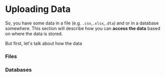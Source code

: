 # Uploading Data

So, you have some data in a file (e.g. `.csv`,`.xlsx`,`.dta`) and or in a database somewhere.  This section will describe how you can __access the data__ based on where the data is stored.

But first, let's talk about how the data

### Files


### Databases
